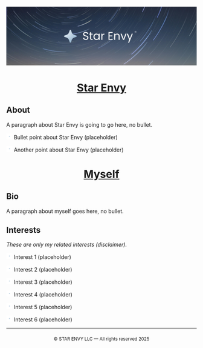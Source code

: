 <p align="center">
  <img src="images/starenvybanner.png" alt="Star Envy Banner" />
</p>

<h1 align="center"><u><strong>Star Envy</strong></u></h1>

## **About**

A paragraph about Star Envy is going to go here, no bullet.

<p><img src="images/staricon.svg" width="16" /> Bullet point about Star Envy (placeholder)</p>
<p><img src="images/staricon.svg" width="16" /> Another point about Star Envy (placeholder)</p>

<h1 align="center"><u><strong>Myself</strong></u></h1>

## **Bio**

A paragraph about myself goes here, no bullet.

## **Interests**

_These are only my related interests (disclaimer)._

<p><img src="images/staricon.svg" width="16" /> Interest 1 (placeholder)</p>
<p><img src="images/staricon.svg" width="16" /> Interest 2 (placeholder)</p>
<p><img src="images/staricon.svg" width="16" /> Interest 3 (placeholder)</p>
<p><img src="images/staricon.svg" width="16" /> Interest 4 (placeholder)</p>
<p><img src="images/staricon.svg" width="16" /> Interest 5 (placeholder)</p>
<p><img src="images/staricon.svg" width="16" /> Interest 6 (placeholder)</p>

---

<p align="center"><sub>© STAR ENVY LLC — All rights reserved 2025</sub></p>
